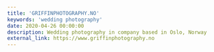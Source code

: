```yaml
---
title: 'GRIFFINPHOTOGRAPHY.NO'
keywords: 'wedding photography'
date: 2020-04-26 00:00:00
description: Wedding photography in company based in Oslo, Norway
external_link: https://www.griffinphotography.no
---
```


